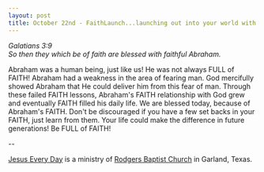 ```yaml
---
layout: post
title: October 22nd - FaithLaunch...launching out into your world with
---
```


_Galatians 3:9  
So then they which be of faith are blessed with faithful Abraham._

Abraham was a human being, just like us! He was not always FULL of
FAITH! Abraham had a weakness in the area of fearing man. God
mercifully showed Abraham that He could deliver him from this fear of
man. Through these failed FAITH lessons, Abraham's FAITH relationship
with God grew and eventually FAITH filled his daily life. We are
blessed today, because of Abraham's FAITH. Don't be discouraged if
you have a few set backs in your FAITH, just learn from them. Your
life could make the difference in future generations! Be FULL of
FAITH!

 --

<a href=http://jesuseveryday.net>Jesus Every Day</a> is a ministry of <a href=http://rodgersbaptist.net>Rodgers Baptist Church</a> in Garland, Texas.
